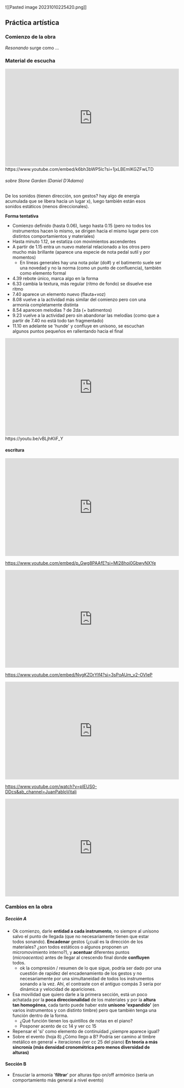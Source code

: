 ![[Pasted image 20231010225420.png]]
## Práctica artística

### Comienzo de la obra

*Resonando* surge como ...

### Material de escucha

<iframe width="560" height="315" src="https://www.youtube.com/embed/k6bh3bWP5lc?si=1jxLBEmIKGZFwLTD" title="YouTube video player" frameborder="0" allow="accelerometer; autoplay; clipboard-write; encrypted-media; gyroscope; picture-in-picture; web-share" allowfullscreen></iframe>
https://www.youtube.com/embed/k6bh3bWP5lc?si=1jxLBEmIKGZFwLTD

###### sobre Stone Garden (Daniel D'Adamo)
De los sonidos (tienen dirección, son gestos? hay algo de energía acumulada que se libera hacia un lugar x), luego también están esos sonidos estáticos (menos direccionales).

**Forma tentativa**
- Comienzo definido (hasta 0.06), luego hasta 0.15 (pero no todos los instrumentos hacen lo mismo, se dirigen hacia el mismo lugar pero con distintos comportamientos y materiales)
- Hasta minuto 1.12, se estatiza con movimientos ascendentes
- A partir de 1.15 entra un nuevo material relacionado a los otros pero mucho más brillante (aparece una especie de nota pedal sutil y por momentos)
	- En líneas generales hay una nota polar (do#) y el batimento suele ser una novedad y no la norma (como un punto de confluencia), también como elemento formal
- 4.39 rebote único, marca algo en la forma
- 6.33 cambia la textura, más regular (ritmo de fondo) se disuelve ese ritmo
- 7.40 aparece un elemento nuevo (flauta+voz)
- 8.08 vuelve a la actividad más similar del comienzo pero con una armonía completamente distinta
- 8.54 aparecen melodías ? de 2da (+ batimentos)
- 9.23 vuelve a la actividad pero sin abandonar las melodías (como que a partir de 7.40 no está todo tan fragmentado)
- 11.10 en adelante se 'hunde' y confluye en unísono, se escuchan algunos puntos pequeños en rallentando hacia el final

<iframe width="560" height="315" src="https://youtu.be/vBLjhKliF_Y" title="YouTube video player" frameborder="0" allow="accelerometer; autoplay; clipboard-write; encrypted-media; gyroscope; picture-in-picture; web-share" allowfullscreen></iframe>
https://youtu.be/vBLjhKliF_Y

#### escritura
<iframe width="560" height="315" src="https://www.youtube.com/embed/p_Gwg8PAAfE?si=MI28hoi0GbwyNXYe" title="YouTube video player" frameborder="0" allow="accelerometer; autoplay; clipboard-write; encrypted-media; gyroscope; picture-in-picture; web-share" allowfullscreen></iframe>

https://www.youtube.com/embed/p_Gwg8PAAfE?si=MI28hoi0GbwyNXYe
<iframe width="560" height="315" src="https://www.youtube.com/embed/NygKZOrYlf4?si=3sPoAUm_v2-OVIeP" title="YouTube video player" frameborder="0" allow="accelerometer; autoplay; clipboard-write; encrypted-media; gyroscope; picture-in-picture; web-share" allowfullscreen></iframe>

https://www.youtube.com/embed/NygKZOrYlf4?si=3sPoAUm_v2-OVIeP
<iframe width="560" height="315" src="https://www.youtube.com/watch?v=pIEUS0-DDcs&ab_channel=JuanPabloVitali" title="YouTube video player" frameborder="0" allow="accelerometer; autoplay; clipboard-write; encrypted-media; gyroscope; picture-in-picture; web-share" allowfullscreen></iframe>

https://www.youtube.com/watch?v=pIEUS0-DDcs&ab_channel=JuanPabloVitali
<iframe width="560" height="315" src="https://www.youtube.com/embed/_dp0d9urrAg?si=WJ9FwmnOIxFyoK_h" title="YouTube video player" frameborder="0" allow="accelerometer; autoplay; clipboard-write; encrypted-media; gyroscope; picture-in-picture; web-share" allowfullscreen></iframe>



### Cambios en la obra

##### Sección A
- Ok comienzo, darle **entidad a cada instrumento**, no siempre al unísono salvo el punto de llegada (que no necesariamente tienen que estar todos sonando). **Encadenar** gestos (¿cuál es la dirección de los materiales? ¿son todos estáticos o algunos proponen un micromovimiento interno?), y **acentuar** diferentes puntos (*microacentos*) antes de llegar al crescendo final donde **confluyen** todos.
	- ok la compresión / resumen de lo que sigue, podría ser dado por una cuestión de rapidez del encadenamiento de los gestos y no necesariamente por una simultaneidad de todos los instrumentos sonando a la vez. Ahí, el contraste con el antiguo compás 3 sería por dinámica y velocidad de apariciones.
- Esa movilidad que quiero darle a la primera sección, está un poco achatada por la **poca direccionalidad** de los materiales y por la **altura tan homogénea**, cada tanto puede haber este **unísono 'expandido'** (en varios instrumentos y con distinto timbre) pero que también tenga una función dentro de la forma.
	- ¿Qué función tienen los quintillos de notas en el piano?
	- Posponer acento de cc 14 y ver cc 15
- Repensar el 'si' como elemento de continuidad ¿siempre aparece igual?
- Sobre el evento (hoja 8) ¿Cómo llego a B? Podría ser camino al timbre metálico en general + iteraciones (ver cc 25 del piano) **En teoría a más sincronía (más densidad cronométrica pero menos diversidad de alturas)**

#### Sección B
- Ensuciar la armonía '**filtrar**' por alturas tipo on/off armónico (sería un comportamiento más general a nivel evento)